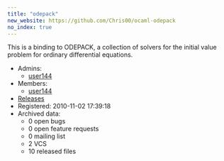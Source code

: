 ```yaml
---
title: "odepack"
new_website: https://github.com/Chris00/ocaml-odepack
no_index: true
---
```


This is a binding to ODEPACK, a collection of solvers for the initial value problem for ordinary differential equations.

* Admins:
  * [user144](/users/user144)
* Members:
  * [user144](/users/user144)
* [Releases](https://download.ocamlcore.org/odepack)
* Registered: 2010-11-02 17:39:18
* Archived data:
  * 0 open bugs
  * 0 open feature requests
  * 0 mailing list
  * 2 VCS
  * 10 released files
